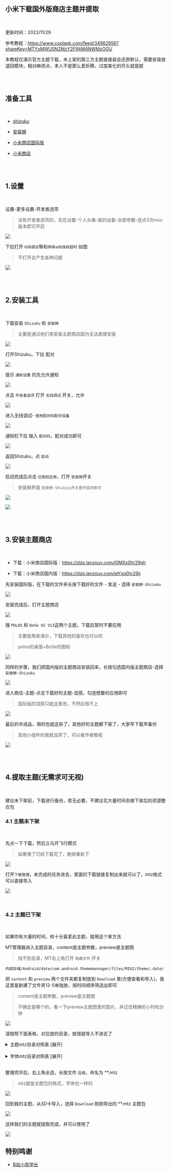 ## 小米下载国外版商店主题并提取

</br>

更新时间：2022/11/29

参考教程：https://www.coolapk.com/feed/34962956?shareKey=MTYxMWU0N2MzY2FlNjM4NWMzOGU


本教程仅演示官方主题下载，未上架的第三方主题直接装会还原默认，需要安装放退回模块，相对麻烦点，本人不是那么爱折腾，过度美化的尽头就是腻

</br>
</br>


## 准备工具

</br>

* [shizuku](https://www.coolapk.com/apk/moe.shizuku.privileged.api)

* [安装狮](https://www.coolapk.com/apk/com.modosa.apkinstaller)

* [小米商店国际版](https://dzp.lanzouy.com/i0MXx0hr29gh)

* [小米商店](https://dzp.lanzouy.com/ieYxo0hr29ij)


</br>
</br>


## 1.设置

</br>

设置-更多设置-开发者选项

> 没有开发者选项的，先在设置-个人头像-我的设备-全部参数-连点3次miui版本即可开启

![](https://ghproxy.com/https://raw.githubusercontent.com/Yiov/notes/main/mi_theme/mi_theme-01.png)


下拉打开 `USB调试`等和`停用adb授权超时` 如图

> 不打开会产生各种问题

![](https://ghproxy.com/https://raw.githubusercontent.com/Yiov/notes/main/mi_theme/mi_theme-02.png)

</br>
</br>


## 2.安装工具

</br>


下载安装 `Shizuku` 和 `安装狮`

> 主要是通过他们来安装主题商店因为无法直接安装

![](https://ghproxy.com/https://raw.githubusercontent.com/Yiov/notes/main/mi_theme/mi_theme-03.png)

打开Shizuku，下拉 配对

![](https://ghproxy.com/https://raw.githubusercontent.com/Yiov/notes/main/mi_theme/mi_theme-04.png)

提示 `通知设置` 的先允许通知

![](https://ghproxy.com/https://raw.githubusercontent.com/Yiov/notes/main/mi_theme/mi_theme-05.png)


点击 `开发者选项` 打开 `无线调试` 开关，允许

![](https://ghproxy.com/https://raw.githubusercontent.com/Yiov/notes/main/mi_theme/mi_theme-06.png)


进入无线调试- `使用配对码配对设备` 

![](https://ghproxy.com/https://raw.githubusercontent.com/Yiov/notes/main/mi_theme/mi_theme-07.png)

通知栏下拉 输入 `配对码`，配对成功即可

![](https://ghproxy.com/https://raw.githubusercontent.com/Yiov/notes/main/mi_theme/mi_theme-08.png)

返回Shizuku，点 `启动`

![](https://ghproxy.com/https://raw.githubusercontent.com/Yiov/notes/main/mi_theme/mi_theme-09.png)

启动完成后点击 `已授权应用`，打开 `安装狮`开关

> 安装狮界面 `安装狮-Shizuju开关是开启的即可`

![](https://ghproxy.com/https://raw.githubusercontent.com/Yiov/notes/main/mi_theme/mi_theme-10.png)

![](https://ghproxy.com/https://raw.githubusercontent.com/Yiov/notes/main/mi_theme/mi_theme-11.png)


</br>
</br>


## 3.安装主题商店

</br>

* 下载：小米商店国际版：https://dzp.lanzouy.com/i0MXx0hr29gh

* 下载：小米商店国内版：https://dzp.lanzouy.com/ieYxo0hr29ij



先安装国际版，在下载的文件夹长按下载好的文件 - 发送 - 选择 `安装狮-Shizuku`

![](https://ghproxy.com/https://raw.githubusercontent.com/Yiov/notes/main/mi_theme/mi_theme-12.png)

安装完成后，打开主题商店

![](https://ghproxy.com/https://raw.githubusercontent.com/Yiov/notes/main/mi_theme/mi_theme-13.png)

搜 `POLOS` 和 `BoSe UI V13`这两个主题，下载后暂时不要应用

> 主要是用来演示，下载其他的喜欢也可以的
> 
> polos的桌面+BoSe的图标

![](https://ghproxy.com/https://raw.githubusercontent.com/Yiov/notes/main/mi_theme/mi_theme-14.png)


同样的步骤，我们把国内版的主题商店安装回来，长按勾选国内版主题商店-选择`安装狮-Shizuku`

![](https://ghproxy.com/https://raw.githubusercontent.com/Yiov/notes/main/mi_theme/mi_theme-15.png)

进入商店-主题-点击下载好的主题-混搭，勾选想要的应用即可

> 国际版的混搭只能这里改，不然应用不上

![](https://ghproxy.com/https://raw.githubusercontent.com/Yiov/notes/main/mi_theme/mi_theme-16.png)

最后的半成品，用的也就这些了，其他好的主题都下架了，大家早下载早备份

> 其他小组件的我就没弄了，可以看作者教程

![](https://ghproxy.com/https://raw.githubusercontent.com/Yiov/notes/main/mi_theme/mi_theme-17.png)

</br>
</br>


## 4.提取主题(无需求可无视)

</br>

建议未下架前，下载进行备份，若无必要，不建议花大量时间去做下架后的资源整合包


### 4.1 主题未下架

</br>

先点一下下载，然后立马开飞行模式

> 如果慢了已经下载完了，删掉重新下

![](https://ghproxy.com/https://raw.githubusercontent.com/Yiov/notes/main/mi_theme/mi_theme-18.png)

打开`下载管理`，未完成的任务进去，里面的下载链接复制出来就可以了，mtz格式可以直接导入

![](https://ghproxy.com/https://raw.githubusercontent.com/Yiov/notes/main/mi_theme/mi_theme-19.png)

</br>

### 4.2 主题已下架

</br>

如果你有大量的时间，和十分喜爱此主题，就用这个笨方法


MT管理器进入主题目录，content是主题参数，preview是主题图

> 找不到目录，MT右上角打开 `隐藏文件` 开关

```
内部存储/Android/date/com.android.thememannager/files/MIUI/theme/.date/
```

把 `content` 和 `preview` 两个文件夹都复制放到 `Download` 里(方便查看和导入)，我这里是新建了文件夹12-5单独放，按时间顺序筛选出即可

> content是主题参数，preview是主题图
>
> 不确定是哪个的，看一下preview主题图里的图片，并记住精确的小时和分钟

![](https://ghproxy.com/https://raw.githubusercontent.com/Yiov/notes/main/mi_theme/mi_theme-20.png)


请按照下面表格，对应放的目录，放错就导入不进去了


<details>
<summary>主题mtz目录对照表 [展开]</summary>

</br>

| preview目录 | 对应 | mtz目录 |
|:-:|:-:|:-:|
| theme/某个文件夹/*.png | ☛ | preview/**.png |
| |
| **content目录** | **对应** | **mtz目录** |
| clock_2x4/*.mrc | ☛ | clock_2x4 |
| contact/*.mrc | ☛ | com.android.contacts |
| framework/*.mrc | ☛ | framework-res |
| framework-miui-res/*.mrc | ☛ | framework-miui-res |
| icons/*.mrc | ☛ | icons |
| launcher/*.mrc | ☛ | com.miui.home |
| lockscreen/*mrc | ☛ | wallpaper/default_lock_wallpaper.jpg |
| lockstyle/*.mrc | ☛ | lockscreen |
| miui.systemui.plugin/*.mrc | ☛ | miui.systemui.plugin |
| miwallpaper/*.mrc | ☛ | miwallpaper |
| mms/*.mrc | ☛ | com.android.mms |
| notification/*.mrc | ☛ | ringtones/notification.mp3 |
| statusbar/*.mrc | ☛ | com.android.systemui |
| wallpaper/*mrc | ☛ | wallpaper/default_wallpaper.jpg |
||
| com.android.deskclock/*mrc | ☛ | com.android.deskclock |
| com.android.fileexplorer/*mrc | ☛ | com.android.fileexplorer |
| com.android.incallui/*mrc | ☛ | com.android.incallui |
| com.android.mipop/*mrc | ☛ | com.android.mipop |
| com.android.permissioncontroller/*mrc | ☛ | com.android.permissioncontroller |
| com.android.phone/*mrc | ☛ | com.android.phone |
| com.android.providers.downloads/*mrc | ☛ | com.android.providers.downloads |
| com.android.providers.downloads.ui/*mrc | ☛ | com.android.providers.downloads.ui |
| com.android.server.telecom/*mrc | ☛ | com.android.server.telecom |
| com.android.settings/*.mrc | ☛ | com.android.settings |
| com.android.soundrecorder/*.mrc | ☛ | com.android.soundrecorder |
| com.android.stk/*.mrc | ☛ | com.android.stk |
| com.android.thememanager/*.mrc | ☛ | com.android.thememanager |
| com.android.updater/*.mrc | ☛ | com.android.updater |
| |
| com.duokan.phone.remotecontroller/*.mrc | ☛ | com.duokan.phone.remotecontroller |
| com.google.android.apps.photos/*.mrc | ☛ | com.google.android.apps.photos |
| com.google.android.googlequicksearchbox/*.mrc | ☛ | com.google.android.googlequicksearchbox |
| com.maxmpz.audioplayer/*.mrc | ☛ | com.maxmpz.audioplayer |
| |
| com.mi.android.globalFileexplorer/*.mrc | ☛ | com.mi.android.globalFileexplorer |
| com.mi.android.globallauncher/*.mrc | ☛ | com.mi.android.globallauncher |
| com.mi.global.bbs/*.mrc | ☛ | com.mi.global.bbs |
| com.milink.service/*.mrc | ☛ | com.milink.service |
| com.miui.bugreport/*.mrc | ☛ | com.miui.bugreport |
| com.miui.calculator/*.mrc | ☛ | com.miui.calculator |
| com.miui.cloudbackup/*.mrc | ☛ | com.miui.cloudbackup |
| com.miui.cloudservice/*.mrc | ☛ | com.miui.cloudservice |
| com.miui.compass/*.mrc | ☛ | com.miui.compass |
| com.miui.fm/*.mrc | ☛ | com.miui.fm |
| com.miui.miservice/*.mrc | ☛ | com.miui.miservice |
| com.miui.mishare.connectivity/*.mrc | ☛ | com.miui.mishare.connectivity |
| com.miui.misound/*.mrc | ☛ | com.miui.misound |
| com.miui.notes/*.mrc | ☛ | com.miui.notes |
| com.miui.notification/*.mrc | ☛ | com.miui.notification |
| com.miui.personalassistant/*.mrc | ☛ | com.miui.personalassistant |
| com.miui.player/*.mrc | ☛ | com.miui.player |
| com.miui.screenrecorder/*.mrc | ☛ | com.miui.screenrecorder |
| com.miui.securitycenter/*.mrc | ☛ | com.miui.securitycenter |
| com.miui.securitycore/*.mrc | ☛ | com.miui.securitycore |
| com.miui.touchassistant/*.mrc | ☛ | com.miui.touchassistant |
| com.miui.virtualsim/*.mrc | ☛ | com.miui.virtualsim |
| com.mxtech.videoplayer.ad/*.mrc | ☛ | com.mxtech.videoplayer.ad |
| com.xiaomi.account/*.mrc | ☛ | com.xiaomi.account |
| com.xiaomi.calendar/*.mrc | ☛ | com.xiaomi.calendar |
| com.xiaomi.discover/*.mrc | ☛ | com.xiaomi.discover |
| com.xiaomi.finddevice/*.mrc | ☛ | com.xiaomi.finddevice |
| com.xiaomi.market/*.mrc | ☛ | com.xiaomi.market |
| com.xiaomi.mipicks/*.mrc | ☛ | com.xiaomi.mipicks |
| com.xiaomi.misettings/*.mrc | ☛ | com.xiaomi.misettings |
| |
| 重要：请下面格式 | ☟ | description.xml |


`description.xml` 代码内容如下，自己改一下

```
<?xml version="1.0" encoding="UTF-8" standalone="no"?>
<theme>
<version><![CDATA[版本号]]></version>
<uiVersion>10</uiVersion>
<author><![CDATA[作者名]]></author>
<designer><![CDATA[作者名]]></designer>
<title><![CDATA[主题名]]></title>
<description><![CDATA[资源简介]]></description>
<authors>
<author locale="zh_CN"><![CDATA[作者名]]></author>
</authors>
<designers>
<designer locale="zh_CN"><![CDATA[作者名]]></designer>
</designers>
<titles>
<title locale="zh_CN"><![CDATA[主题名]]></title>
</titles>
<descriptions>
<description locale="zh_CN"><![CDATA[资源简介]]></description>
</descriptions>
<miuiAdapterVersion>2.0</miuiAdapterVersion>
</theme>

```

</details>

</br>




<details>
<summary>字体mtz目录对照表 [展开]</summary>

</br>

| preview目录 | 对应 | mtz目录 |
|:-:|:-:|:-:|
| preview/theme/某个文件夹/*.png | ☛ | preview/**.png |
| **content目录** | **对应** | **mtz目录** |
| fonts/*.mrc | ☛ | fonts/**.ttf |
| |
| 重要：请下面格式 | ☟ | description.xml |


`description.xml` 代码内容如下，自己改一下

```
<?xml version="1.0" encoding="UTF-8" standalone="no"?>
<theme>
<version><![CDATA[版本号]]></version>
<uiVersion>10</uiVersion>
<author><![CDATA[作者名]]></author>
<designer><![CDATA[设计者名]]></designer>
<title><![CDATA[default]]></title>
<description><![CDATA[default]]></description>
<authors>
<author locale="en_US"><![CDATA[作者名]]></author>
<author locale="zh_CN"><![CDATA[作者名]]></author>
</authors>
<designers>
<designer locale="en_US"><![CDATA[设计者名]]></designer>
<designer locale="zh_CN"><![CDATA[设计者名]]></designer>
</designers>
<titles>
<title locale="en_US"><![CDATA[字体名]]></title>
<title locale="zh_CN"><![CDATA[default]]></title>
</titles>
<descriptions>
<description locale="en_US"><![CDATA[字体名]]></description>
<description locale="zh_CN"><![CDATA[default]]></description>
</descriptions>
<miuiAdapterVersion/>
</theme>

```

</details>

</br>


整理完毕后，右上角全选，长按文件 `压缩`，命名为 **.mtz

> mtz就是主题包的格式，字体也一样的

![](https://ghproxy.com/https://raw.githubusercontent.com/Yiov/notes/main/mi_theme/mi_theme-21.png)


回到我的主题，从SD卡导入，选择 `Download` 刚刚导出的 **.mtz 主题包

![](https://ghproxy.com/https://raw.githubusercontent.com/Yiov/notes/main/mi_theme/mi_theme-22.png)

这样我们的主题就提取完成，并可以使用了

![](https://ghproxy.com/https://raw.githubusercontent.com/Yiov/notes/main/mi_theme/mi_theme-23.png)




## 特别鸣谢

* [B站小慈学长](https://www.coolapk.com/feed/34962956?shareKey=MTYxMWU0N2MzY2FlNjM4NWMzOGU)



